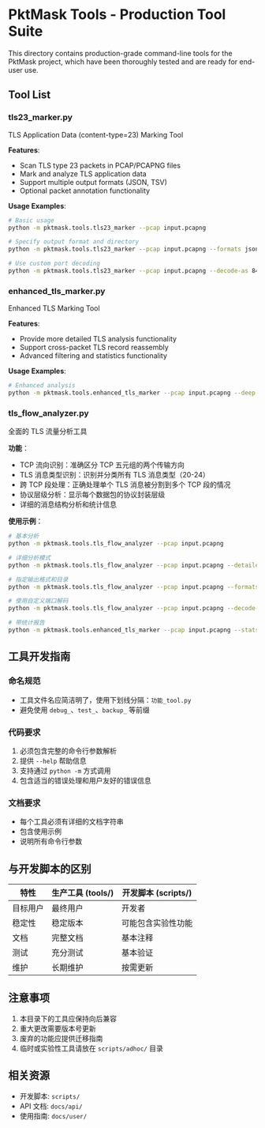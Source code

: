 # PktMask Tools - Production Tool Suite

This directory contains production-grade command-line tools for the PktMask project, which have been thoroughly tested and are ready for end-user use.

## Tool List

### tls23_marker.py
TLS Application Data (content-type=23) Marking Tool

**Features**:
- Scan TLS type 23 packets in PCAP/PCAPNG files
- Mark and analyze TLS application data
- Support multiple output formats (JSON, TSV)
- Optional packet annotation functionality

**Usage Examples**:
```bash
# Basic usage
python -m pktmask.tools.tls23_marker --pcap input.pcapng

# Specify output format and directory
python -m pktmask.tools.tls23_marker --pcap input.pcapng --formats json,tsv --output-dir ./results

# Use custom port decoding
python -m pktmask.tools.tls23_marker --pcap input.pcapng --decode-as 8443,tls --decode-as 9443,tls
```

### enhanced_tls_marker.py
Enhanced TLS Marking Tool

**Features**:
- Provide more detailed TLS analysis functionality
- Support cross-packet TLS record reassembly
- Advanced filtering and statistics functionality

**Usage Examples**:
```bash
# Enhanced analysis
python -m pktmask.tools.enhanced_tls_marker --pcap input.pcapng --deep-analysis
```

### tls_flow_analyzer.py
全面的 TLS 流量分析工具

**功能**：
- TCP 流向识别：准确区分 TCP 五元组的两个传输方向
- TLS 消息类型识别：识别并分类所有 TLS 消息类型（20-24）
- 跨 TCP 段处理：正确处理单个 TLS 消息被分割到多个 TCP 段的情况
- 协议层级分析：显示每个数据包的协议封装层级
- 详细的消息结构分析和统计信息

**使用示例**：
```bash
# 基本分析
python -m pktmask.tools.tls_flow_analyzer --pcap input.pcapng

# 详细分析模式
python -m pktmask.tools.tls_flow_analyzer --pcap input.pcapng --detailed --verbose

# 指定输出格式和目录
python -m pktmask.tools.tls_flow_analyzer --pcap input.pcapng --formats json,tsv --output-dir ./results

# 使用自定义端口解码
python -m pktmask.tools.tls_flow_analyzer --pcap input.pcapng --decode-as 8443,tls --decode-as 9443,tls

# 带统计报告
python -m pktmask.tools.enhanced_tls_marker --pcap input.pcapng --stats
```

## 工具开发指南

### 命名规范
- 工具文件名应简洁明了，使用下划线分隔：`功能_tool.py`
- 避免使用 `debug_`、`test_`、`backup_` 等前缀

### 代码要求
1. 必须包含完整的命令行参数解析
2. 提供 `--help` 帮助信息
3. 支持通过 `python -m` 方式调用
4. 包含适当的错误处理和用户友好的错误信息

### 文档要求
- 每个工具必须有详细的文档字符串
- 包含使用示例
- 说明所有命令行参数

## 与开发脚本的区别

| 特性 | 生产工具 (tools/) | 开发脚本 (scripts/) |
|------|------------------|---------------------|
| 目标用户 | 最终用户 | 开发者 |
| 稳定性 | 稳定版本 | 可能包含实验性功能 |
| 文档 | 完整文档 | 基本注释 |
| 测试 | 充分测试 | 基本验证 |
| 维护 | 长期维护 | 按需更新 |

## 注意事项

1. 本目录下的工具应保持向后兼容
2. 重大更改需要版本号更新
3. 废弃的功能应提供迁移指南
4. 临时或实验性工具请放在 `scripts/adhoc/` 目录

## 相关资源

- 开发脚本: `scripts/`
- API 文档: `docs/api/`
- 使用指南: `docs/user/`
